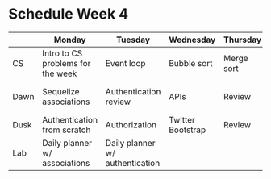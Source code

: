 # Schedule Week 4

|      | Monday | Tuesday | Wednesday | Thursday | Friday |
|------|------|-------|--------|---------|-------|
| CS   | Intro to CS problems for the week | Event loop | Bubble sort | Merge sort | Quick sort  |
| Dawn | Sequelize associations | Authentication review | APIs | Review | Wireframing & Trello, project intro |
| Dusk | Authentication from scratch | Authorization | Twitter Bootstrap | Review | Project start |
| Lab  | Daily planner w/ associations | Daily planner w/ authentication |  |  |  |
